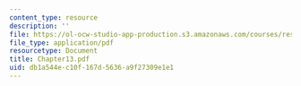```yaml
---
content_type: resource
description: ''
file: https://ol-ocw-studio-app-production.s3.amazonaws.com/courses/res-12-000-evolution-of-physical-oceanography-spring-2007/db1a544ec10f167d5636a9f27309e1e1_Chapter13.pdf
file_type: application/pdf
resourcetype: Document
title: Chapter13.pdf
uid: db1a544e-c10f-167d-5636-a9f27309e1e1
---
```

